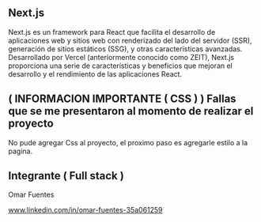 ## Next.js

Next.js es un framework para React que facilita el desarrollo de aplicaciones web y sitios web con renderizado del lado del servidor (SSR), generación de sitios estáticos (SSG), y otras características avanzadas. Desarrollado por Vercel (anteriormente conocido como ZEIT), Next.js proporciona una serie de características y beneficios que mejoran el desarrollo y el rendimiento de las aplicaciones React.

## ( INFORMACION IMPORTANTE ( CSS ) ) Fallas que se me presentaron al momento de realizar el proyecto 

No pude agregar Css al proyecto, el proximo paso es agregarle estilo a la pagina.

## Integrante ( Full stack )

Omar Fuentes

www.linkedin.com/in/omar-fuentes-35a061259
